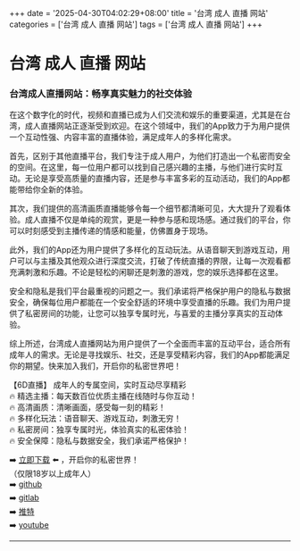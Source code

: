 +++
date = '2025-04-30T04:02:29+08:00'
title = '台湾 成人 直播 网站'
categories = ['台湾 成人 直播 网站']
tags = ['台湾 成人 直播 网站']
+++

# 台湾 成人 直播 网站

### 台湾成人直播网站：畅享真实魅力的社交体验

在这个数字化的时代，视频和直播已成为人们交流和娱乐的重要渠道，尤其是在台湾，成人直播网站正逐渐受到欢迎。在这个领域中，我们的App致力于为用户提供一个互动性强、内容丰富的直播体验，满足成年人的多样化需求。

首先，区别于其他直播平台，我们专注于成人用户，为他们打造出一个私密而安全的空间。在这里，每一位用户都可以找到自己感兴趣的主播，与他们进行实时互动。无论是享受高质量的直播内容，还是参与丰富多彩的互动活动，我们的App都能带给你全新的体验。

其次，我们提供的高清画质直播能够令每一个细节都清晰可见，大大提升了观看体验。成人直播不仅是单纯的观赏，更是一种参与感和现场感。通过我们的平台，你可以时刻感受到主播传递的情感和能量，仿佛置身于现场。

此外，我们的App还为用户提供了多样化的互动玩法。从语音聊天到游戏互动，用户可以与主播及其他观众进行深度交流，打破了传统直播的界限，让每一次观看都充满刺激和乐趣。不论是轻松的闲聊还是刺激的游戏，您的娱乐选择都在这里。

安全和隐私是我们平台最重视的问题之一。我们承诺将严格保护用户的隐私与数据安全，确保每位用户都能在一个安全舒适的环境中享受直播的乐趣。我们为用户提供了私密房间的功能，让您可以独享专属时光，与喜爱的主播分享真实的互动体验。

综上所述，台湾成人直播网站为用户提供了一个全面而丰富的互动平台，适合所有成年人的需求。无论是寻找娱乐、社交，还是享受精彩内容，我们的App都能满足你的期望。快来加入我们，开启你的私密世界吧！

【6D直播】
成年人的专属空间，实时互动尽享精彩  
🔥 精选主播：每天数百位优质主播在线随时与你互动！  
🔥 高清画质：清晰画面，感受每一刻的精彩！  
🔥 多样化玩法：语音聊天、游戏互动，刺激无穷！  
🔥 私密房间：独享专属时光，体验真实的私密体验！  
🔥 安全保障：隐私与数据安全，我们承诺严格保护！  

➡️ [立即下载](https://down123.s3.ap-east-1.amazonaws.com/down/down.html?channelCode=blog) ⬅️ ，开启你的私密世界！  
（仅限18岁以上成年人）  
➡️ [github](https://aldult-live.github.io/)  
➡️ [gitlab](https://seo-09598d.gitlab.io/)  
➡️ [推特](https://x.com/wegame33)  
➡️ [youtube](https://www.youtube.com/@6Dlive)

---
